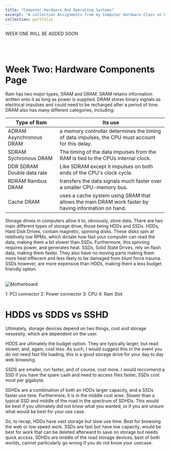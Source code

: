 ```yaml
---
title: "Computer Hardware And Operating Systems"
excerpt: "A collection Assignments from my Computer Hardware Class at Hocking College"
collection: portfolio
---
```



WEEK ONE WILL BE ADDED SOON

<a id="week_02"></a><br><br>
# Week Two: Hardware Components Page

Ram has two major types, SRAM and DRAM. SRAM retains information written onto it as long as power is supplied. DRAM stores binary signals as electrical impulses and could need to be recharged after a period of time.
DRAM also has many different categories, including:

|Type of Ram| Its use|
|----|-----|
|ADRAM Asynchronous DRAM| a memory controller determines the timing of data impulses, the CPU must account for this delay.|
|SDRAM Sychronous DRAM| The timing of the data impulses from the RAM is tied to the CPUs internal clock.|
|DDR SDRAM Double data rate| Like SDRAM except it impulses on both ends of the CPU's clock cycle.|
|RDRAM Rambus DRAM| transfers the data signals much faster over a smaller CPU-memory bus.|
|Cache DRAM| uses a cache system using SRAM that allows the main DRAM work faster by having information on hand.|

Storage drives in computers allow it to, obviously, store data. There are two main different types of storage drive, those being HDDs and SSDs. HDDs, Hard Disk Drives, contain magnetic, spinning disks. These disks spin at reletively low RPMs, which dictate how fast your computer can read the data, making them a bit slower than SSDs. Furthermore, this spinning requires power, and generates heat. SSDs, Solid State Drives, rely on flash data, making them faster. They also have no moving parts making them more heat effiecent and less likely to be damaged from blunt force trauma. SSDs however, are more expensive than HDDs, making them a less budget friendly option.
<Br><Br>

![Motherboard](https://github.com/user-attachments/assets/1149cb1f-5de1-4cae-9295-bb344f19e765)

1: PCI connector
2: Power connector
3: CPU
4: Ram Slot

# HDDS vs SDDS vs SSHD

Ultimately, storage devices depend on two things, cost and storage nessesity, which are dependent on the user. 

HDDS are ultimately the budget option. They are typically larger, but read slower, and, again, cost less. As such, I would suggest this in the event you do not need fast file loading, this is a good storage drive for your day to day web browsing.

SSDS are smaller, run faster, and of course, cost more. I would reccomend a SSD if you have the spare cash and need to access files faster, SSDs cost most per gigabyte.

SDHDs are a combination of both an HDDs larger capacity, and a SSDs faster use time. Furthermore, it is in the middle cost wise. Slower than a typical SSD and middle of the road in the spectrum of SDHDs. This would be best if you ultimately did not know what you wanted, or if you are unsure what would be best for your use case. 

So, to recap, HDDs have vast storage but slow use time. Best for browsing the web or low speed work. SSDs are fast but have low capacity, would be best for work that can be deleted afterward to save on storage but needs quick access. SDHDs are middle of the road storage devices, best of both worlds, cannot particularly go wrong if you do not know your usecase. 

